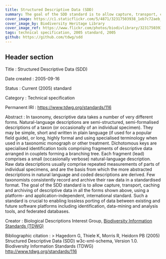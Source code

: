```yaml
---
title: Structured Descriptive Data (SDD)
summary: The goal of the SDD standard is to allow capture, transport, caching and archiving of descriptive data (data describing a taxon or specimen), using a platform- and application-independent, international standard. Such a standard is crucial to enabling lossless porting of data between existing and future software platforms including identification, data-mining and analysis tools, and federated databases.
cover_image: https://c1.staticflickr.com/5/4871/32317503938_1eb7c72aeb_h.jpg
cover_image_by: Biodiversity Heritage Library
cover_image_ref: https://www.flickr.com/photos/biodivlibrary/32317503938
tags: technical specification, 2005 standard, 2005
github: https://github.com/tdwg/sdd
---
```


## Header section

Title
: Structured Descriptive Data (SDD)

Date created
: 2005-09-16

Status
: Current (2005) standard

Category
: Technical specification

Permanent IRI
: <https://www.tdwg.org/standards/116>

Abstract
: In taxonomy, descriptive data takes a number of very different forms. Natural-language descriptions are semi-structured, semi-formalised descriptions of a taxon (or occasionally of an individual specimen). They may be simple, short and written in plain language (if used for a popular field guide), or long, highly formal and using specialised terminology when used in a taxonomic monograph or other treatment. Dichotomous keys are specialised identification tools comprising fragments of descriptive data arranged in couplets forming a branching tree. Each fragment (lead) comprises a small (occasionally verbose) natural-language description. Raw data descriptions usually comprise repeated measurements of parts of individual specimens, and are the basis from which the more abstracted descriptions in natural language and coded descriptions are derived. Few taxonomists consistently record and archive their raw data in a standardised format. The goal of the SDD standard is to allow capture, transport, caching and archiving of descriptive data in all the forms shown above, using a platform- and application-independent, international standard. Such a standard is crucial to enabling lossless porting of data between existing and future software platforms including identification, data-mining and analysis tools, and federated databases.

Creator
: Biological Descriptions Interest Group, [Biodiversity Information Standards (TDWG)](https://www.tdwg.org/)

Bibliographic citation
: > Hagedorn G, Thiele K, Morris R, Heidorn PB (2005) Structured Descriptive Data (SDD) w3c-xml-schema, Version 1.0. Biodiversity Information Standards (TDWG) <http://www.tdwg.org/standards/116>
